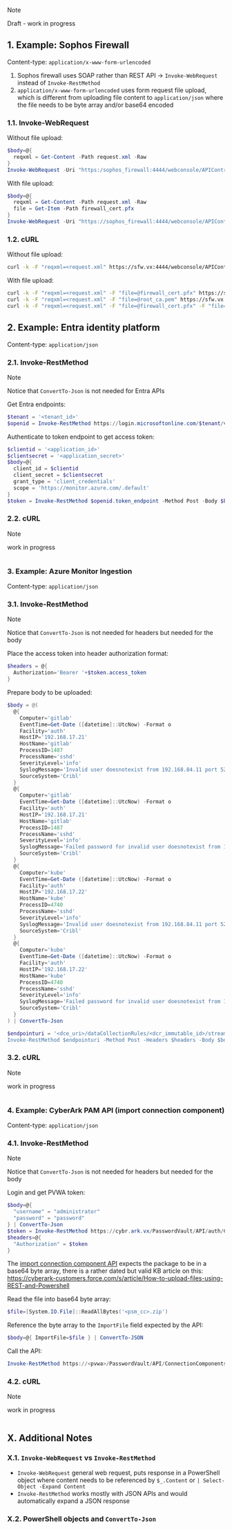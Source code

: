 > [!Note]
>
> Draft - work in progress

## 1. Example: Sophos Firewall

Content-type: `application/x-www-form-urlencoded`

1. Sophos firewall uses SOAP rather than REST API → `Invoke-WebRequest` instead of `Invoke-RestMethod`
2. `application/x-www-form-urlencoded` uses form request file upload, which is different from uploading file content to `application/json` where the file needs to be byte array and/or base64 encoded

### 1.1. Invoke-WebRequest

Without file upload:

```powershell
$body=@{
  reqxml = Get-Content -Path request.xml -Raw
}
Invoke-WebRequest -Uri "https:/sophos_firewall:4444/webconsole/APIController" -Method Post -Body $body | Select-Object -Expand Content
```

With file upload:

```powershell
$body=@{
  reqxml = Get-Content -Path request.xml -Raw
  file = Get-Item -Path firewall_cert.pfx
}
Invoke-WebRequest -Uri "https://sophos_firewall:4444/webconsole/APIController" -Method Post -Body $body | Select-Object -Expand Content
```

### 1.2. cURL

Without file upload:

```sh
curl -k -F "reqxml=<request.xml" https://sfw.vx:4444/webconsole/APIController

```

With file upload:

```sh
curl -k -F "reqxml=<request.xml" -F "file=@firewall_cert.pfx" https://sfw.vx:4444/webconsole/APIController
curl -k -F "reqxml=<request.xml" -F "file=@root_ca.pem" https://sfw.vx:4444/webconsole/APIController
curl -k -F "reqxml=<request.xml" -F "file=@firewall_cert.pfx" -F "file=@root_ca.pem" -F "file=@intermediate_ca.pem" https://sophos_firewall:4444/webconsole/APIController
```

## 2. Example: Entra identity platform

Content-type: `application/json`

### 2.1. Invoke-RestMethod

> [!Note]
>
> Notice that `ConvertTo-Json` is not needed for Entra APIs

Get Entra endpoints:

```powershell
$tenant = '<tenant_id>'
$openid = Invoke-RestMethod https://login.microsoftonline.com/$tenant/v2.0/.well-known/openid-configuration
```

Authenticate to token endpoint to get access token:

```powershell
$clientid = '<application_id>'
$clientsecret = '<application_secret>'
$body=@{
  client_id = $clientid
  client_secret = $clientsecret
  grant_type = 'client_credentials'
  scope = 'https://monitor.azure.com/.default'
}
$token = Invoke-RestMethod $openid.token_endpoint -Method Post -Body $body
```

### 2.2. cURL

>[!Note]
>
> work in progress

```sh

```

### 3. Example: Azure Monitor Ingestion

Content-type: `application/json`

### 3.1. Invoke-RestMethod

> [!Note]
>
> Notice that `ConvertTo-Json` is not needed for headers but needed for the body

Place the access token into header authorization format:

```powershell
$headers = @{
  Authorization='Bearer '+$token.access_token
}
```

Prepare body to be uploaded:

```powershell
$body = @(
  @{
    Computer='gitlab'
    EventTime=Get-Date ([datetime]::UtcNow) -Format o
    Facility='auth'
    HostIP='192.168.17.21'
    HostName='gitlab'
    ProcessID=1487
    ProcessName='sshd'
    SeverityLevel='info'
    SyslogMessage='Invalid user doesnotexist from 192.168.84.11 port 52892'
    SourceSystem='Cribl'
  }
  @{
    Computer='gitlab'
    EventTime=Get-Date ([datetime]::UtcNow) -Format o
    Facility='auth'
    HostIP='192.168.17.21'
    HostName='gitlab'
    ProcessID=1487
    ProcessName='sshd'
    SeverityLevel='info'
    SyslogMessage='Failed password for invalid user doesnotexist from 192.168.84.11 port 52892 ssh2'
    SourceSystem='Cribl'
  }
  @{
    Computer='kube'
    EventTime=Get-Date ([datetime]::UtcNow) -Format o
    Facility='auth'
    HostIP='192.168.17.22'
    HostName='kube'
    ProcessID=4740
    ProcessName='sshd'
    SeverityLevel='info'
    SyslogMessage='Invalid user doesnotexist from 192.168.84.11 port 52893'
    SourceSystem='Cribl'
  }
  @{
    Computer='kube'
    EventTime=Get-Date ([datetime]::UtcNow) -Format o
    Facility='auth'
    HostIP='192.168.17.22'
    HostName='kube'
    ProcessID=4740
    ProcessName='sshd'
    SeverityLevel='info'
    SyslogMessage='Failed password for invalid user doesnotexist from 192.168.84.11 port 52893 ssh2'
    SourceSystem='Cribl'
  }
) | ConvertTo-Json
```

```powershell
$endpointuri = '<dce_uri>/dataCollectionRules/<dcr_immutable_id>/streams/<stream_name>?api-version=2023-01-01`
Invoke-RestMethod $endpointuri -Method Post -Headers $headers -Body $body -ContentType 'application/json'
```

### 3.2. cURL

>[!Note]
>
> work in progress

```sh

```

### 4. Example: CyberArk PAM API (import connection component)

Content-type: `application/json`

### 4.1. Invoke-RestMethod

> [!Note]
>
> Notice that `ConvertTo-Json` is not needed for headers but needed for the body

Login and get PVWA token:

```powershell
$body=@{
  "username" = "administrator"
  "password" = "password"
} | ConvertTo-Json
$token = Invoke-RestMethod https://cybr.ark.vx/PasswordVault/API/auth/Cyberark/Logon -Method Post -Body $body -ContentType 'application/json'
$headers=@{
  "Authorization" = $token
}
```

The [import connection component API](https://docs.cyberark.com/pam-self-hosted/latest/en/content/webservices/importconncomponent.htm) expects the package to be in a base64 byte array, there is a rather dated but valid KB article on this: https://cyberark-customers.force.com/s/article/How-to-upload-files-using-REST-and-Powershell

Read the file into base64 byte array:

```powershell
$file=[System.IO.File]::ReadAllBytes('<psm_cc>.zip')
```

Reference the byte array to the `ImportFile` field expected by the API:

```powershell
$body=@{ ImportFile=$file } | ConvertTo-JSON
```

Call the API:

```powershell
Invoke-RestMethod https://<pvwa>/PasswordVault/API/ConnectionComponents/Import -Method Post -Headers $headers -Body $cc -ContentType 'application/json'
```

### 4.2. cURL

> [!Note]
>
> work in progress

```sh

```

## X. Additional Notes

### X.1. `Invoke-WebRequest` vs `Invoke-RestMethod`

- `Invoke-WebRequest` general web request, puts response in a PowerShell object where content needs to be referenced by `$_.Content` or `| Select-Object -Expand Content`
- `Invoke-RestMethod` works mostly with JSON APIs and would automatically expand a JSON response

### X.2. PowerShell objects and `ConvertTo-Json`
